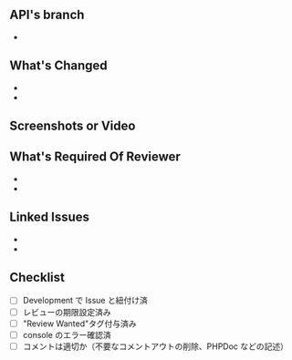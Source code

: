 ## API's branch

-

## What's Changed

-
-

## Screenshots or Video


## What's Required Of Reviewer

-
-

## Linked Issues

-
-

## Checklist

- [ ] Development で Issue と紐付け済
- [ ] レビューの期限設定済み
- [ ] "Review Wanted"タグ付与済み
- [ ] console のエラー確認済
- [ ] コメントは適切か（不要なコメントアウトの削除、PHPDoc などの記述）
